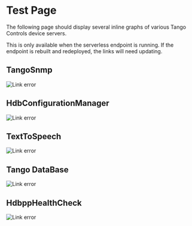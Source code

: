 # Test Page

The following page should display several inline graphs of various Tango Controls device servers. 

This is only available when the serverless endpoint is running. If the endpoint is rebuilt and redeployed, the links will need updating.

## TangoSnmp

![Link error](https://0bt23wwhz8.execute-api.eu-west-1.amazonaws.com/dev/graph?url=https://gitlab.esrf.fr/accelerators/System/tangosnmp/-/raw/master/TangoSnmp.xmi&format=png)

## HdbConfigurationManager

![Link error](https://0bt23wwhz8.execute-api.eu-west-1.amazonaws.com/dev/graph?url=https://raw.githubusercontent.com/tango-controls-hdbpp/hdbpp-cm/master/src/HdbConfigurationManager.xmi&format=png)

## TextToSpeech

![Link error](https://0bt23wwhz8.execute-api.eu-west-1.amazonaws.com/dev/graph?url=https://gitlab.esrf.fr/accelerators/System/TextToSpeech/-/raw/master/TextToSpeech.xmi&format=png)

## Tango DataBase

![Link error](https://0bt23wwhz8.execute-api.eu-west-1.amazonaws.com/dev/graph?url=https://raw.githubusercontent.com/tango-controls/TangoDatabase/master/DataBase.xmi&format=png)

## HdbppHealthCheck

![Link error](https://0bt23wwhz8.execute-api.eu-west-1.amazonaws.com/dev/graph?url=https://raw.githubusercontent.com/tango-controls-hdbpp/hdbpp-timescale-project/master/components/hdbpp-health-check/src/HdbppHealthCheck.xmi&format=png)
